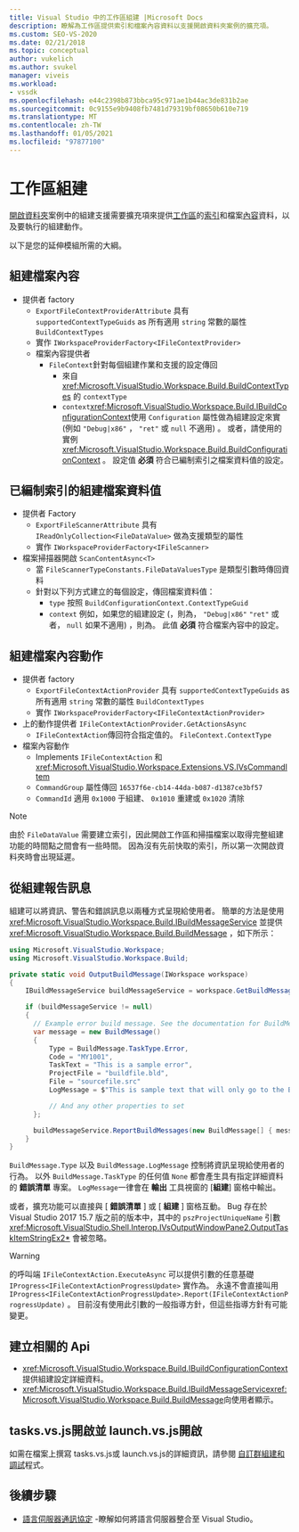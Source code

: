 ```yaml
---
title: Visual Studio 中的工作區組建 |Microsoft Docs
description: 瞭解為工作區提供索引和檔案內容資料以支援開啟資料夾案例的擴充項。
ms.custom: SEO-VS-2020
ms.date: 02/21/2018
ms.topic: conceptual
author: vukelich
ms.author: svukel
manager: viveis
ms.workload:
- vssdk
ms.openlocfilehash: e44c2398b873bbca95c971ae1b44ac3de831b2ae
ms.sourcegitcommit: 0c9155e9b9408fb7481d79319bf08650b610e719
ms.translationtype: MT
ms.contentlocale: zh-TW
ms.lasthandoff: 01/05/2021
ms.locfileid: "97877100"
---
```

# <a name="workspace-build"></a>工作區組建

[開啟資料夾](../ide/develop-code-in-visual-studio-without-projects-or-solutions.md)案例中的組建支援需要擴充項來提供[工作區](workspaces.md)的[索引](workspace-indexing.md)和檔案[內容](workspace-file-contexts.md)資料，以及要執行的組建動作。

以下是您的延伸模組所需的大綱。

## <a name="build-file-context"></a>組建檔案內容

- 提供者 factory
  - `ExportFileContextProviderAttribute` 具有 `supportedContextTypeGuids` as 所有適用 `string` 常數的屬性 `BuildContextTypes`
  - 實作 `IWorkspaceProviderFactory<IFileContextProvider>`
  - 檔案內容提供者
    - `FileContext`針對每個組建作業和支援的設定傳回
      - 來自 <xref:Microsoft.VisualStudio.Workspace.Build.BuildContextTypes> 的 `contextType`
      - `context`<xref:Microsoft.VisualStudio.Workspace.Build.IBuildConfigurationContext>使用 `Configuration` 屬性做為組建設定來實 (例如 `"Debug|x86"` ， `"ret"` 或 `null` 不適用) 。 或者，請使用的實例 <xref:Microsoft.VisualStudio.Workspace.Build.BuildConfigurationContext> 。 設定值 **必須** 符合已編制索引之檔案資料值的設定。

## <a name="indexed-build-file-data-value"></a>已編制索引的組建檔案資料值

- 提供者 Factory
  - `ExportFileScannerAttribute` 具有 `IReadOnlyCollection<FileDataValue>` 做為支援類型的屬性
  - 實作 `IWorkspaceProviderFactory<IFileScanner>`
- 檔案掃描器開啟 `ScanContentAsync<T>`
  - 當 `FileScannerTypeConstants.FileDataValuesType` 是類型引數時傳回資料
  - 針對以下列方式建立的每個設定，傳回檔案資料值：
    - `type` 按照 `BuildConfigurationContext.ContextTypeGuid`
    - `context` 例如，如果您的組建設定 (，則為， `"Debug|x86"` `"ret"` 或者， `null` 如果不適用) ，則為。 此值 **必須** 符合檔案內容中的設定。

## <a name="build-file-context-action"></a>組建檔案內容動作

- 提供者 factory
  - `ExportFileContextActionProvider` 具有 `supportedContextTypeGuids` as 所有適用 `string` 常數的屬性 `BuildContextTypes`
  - 實作 `IWorkspaceProviderFactory<IFileContextActionProvider>`
- 上的動作提供者 `IFileContextActionProvider.GetActionsAsync`
  - `IFileContextAction`傳回符合指定值的。 `FileContext.ContextType`
- 檔案內容動作
  - Implements `IFileContextAction` 和 <xref:Microsoft.VisualStudio.Workspace.Extensions.VS.IVsCommandItem>
  - `CommandGroup` 屬性傳回 `16537f6e-cb14-44da-b087-d1387ce3bf57`
  - `CommandId` 適用 `0x1000` 于組建、 `0x1010` 重建或 `0x1020` 清除

>[!NOTE]
>由於 `FileDataValue` 需要建立索引，因此開啟工作區和掃描檔案以取得完整組建功能的時間點之間會有一些時間。 因為沒有先前快取的索引，所以第一次開啟資料夾時會出現延遲。

## <a name="reporting-messages-from-a-build"></a>從組建報告訊息

組建可以將資訊、警告和錯誤訊息以兩種方式呈現給使用者。 簡單的方法是使用 <xref:Microsoft.VisualStudio.Workspace.Build.IBuildMessageService> 並提供 <xref:Microsoft.VisualStudio.Workspace.Build.BuildMessage> ，如下所示：

```csharp
using Microsoft.VisualStudio.Workspace;
using Microsoft.VisualStudio.Workspace.Build;

private static void OutputBuildMessage(IWorkspace workspace)
{
    IBuildMessageService buildMessageService = workspace.GetBuildMessageService();

    if (buildMessageService != null)
    {
      // Example error build message. See the documentation for BuildMessage for more information.
      var message = new BuildMessage()
      {
          Type = BuildMessage.TaskType.Error,
          Code = "MY1001",
          TaskText = "This is a sample error",
          ProjectFile = "buildfile.bld",
          File = "sourcefile.src"
          LogMessage = $"This is sample text that will only go to the Build output window pane.\n"

          // And any other properties to set
      };

      buildMessageService.ReportBuildMessages(new BuildMessage[] { message });
    }
}
```

`BuildMessage.Type` 以及 `BuildMessage.LogMessage` 控制將資訊呈現給使用者的行為。 以外 `BuildMessage.TaskType` 的任何值 `None` 都會產生具有指定詳細資料的 **錯誤清單** 專案。 `LogMessage`一律會在 **輸出** 工具視窗的 [**組建**] 窗格中輸出。

或者，擴充功能可以直接與 [ **錯誤清單** ] 或 [ **組建** ] 窗格互動。 Bug 存在於 Visual Studio 2017 15.7 版之前的版本中，其中的 `pszProjectUniqueName` 引數 <xref:Microsoft.VisualStudio.Shell.Interop.IVsOutputWindowPane2.OutputTaskItemStringEx2*> 會被忽略。

>[!WARNING]
>的呼叫端 `IFileContextAction.ExecuteAsync` 可以提供引數的任意基礎 `IProgress<IFileContextActionProgressUpdate>` 實作為。 永遠不會直接叫用 `IProgress<IFileContextActionProgressUpdate>.Report(IFileContextActionProgressUpdate)` 。 目前沒有使用此引數的一般指導方針，但這些指導方針有可能變更。

## <a name="build-related-apis"></a>建立相關的 Api

- <xref:Microsoft.VisualStudio.Workspace.Build.IBuildConfigurationContext> 提供組建設定詳細資料。
- <xref:Microsoft.VisualStudio.Workspace.Build.IBuildMessageService><xref:Microsoft.VisualStudio.Workspace.Build.BuildMessage>向使用者顯示。

## <a name="tasksvsjson-and-launchvsjson"></a>tasks.vs.js開啟並 launch.vs.js開啟

如需在檔案上撰寫 tasks.vs.js或 launch.vs.js的詳細資訊，請參閱 [自訂群組建和調試](../ide/customize-build-and-debug-tasks-in-visual-studio.md)程式。

## <a name="next-steps"></a>後續步驟

* [語言伺服器通訊協定](language-server-protocol.md) -瞭解如何將語言伺服器整合至 Visual Studio。